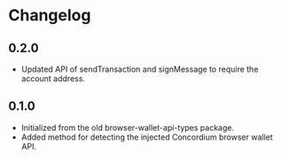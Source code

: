 # Changelog

## 0.2.0

-   Updated API of sendTransaction and signMessage to require the account address.

## 0.1.0

-   Initialized from the old browser-wallet-api-types package.
-   Added method for detecting the injected Concordium browser wallet API.
